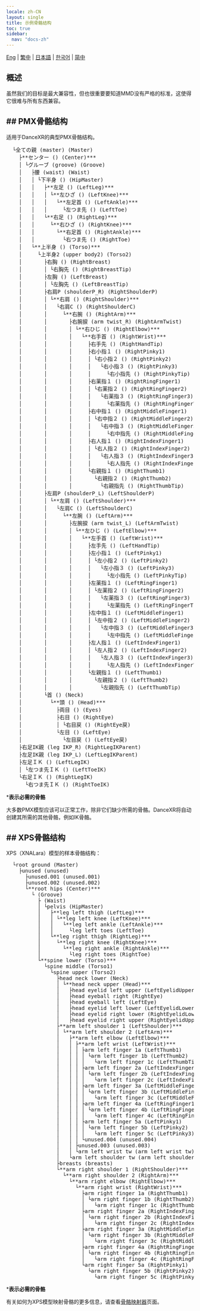 ```yaml
---
locale: zh-CN
layout: single
title: 示例骨骼结构
toc: true
sidebar:
  nav: "docs-zh"
---
```

[Eng](/dancexr/features/bones) | [繁中](/tw/dancexr/features/bones) | [日本語](/jp/dancexr/features/bones) | [한국어](/kr/dancexr/features/bones) | [简中](/zh/dancexr/features/bones)

## 概述

虽然我们的目标是最大兼容性，但也很重要要知道MMD没有严格的标准，这使得它很难与所有东西兼容。
## ## PMX骨骼结构
适用于DanceXR的典型PMX骨骼结构。

<pre>
  └全ての親 (master) (Master)
    ├**センター () (Center)***
    │ └グルーブ (groove) (Groove)
    │   ├腰 (waist) (Waist)
    │   │ └下半身 () (HipMaster)
    │   │   ├**左足 () (LeftLeg)***
    │   │   │ └**左ひざ () (LeftKnee)***
    │   │   │   └**左足首 () (LeftAnkle)***
    │   │   │     └左つま先 () (LeftToe)
    │   │   └**右足 () (RightLeg)***
    │   │     └**右ひざ () (RightKnee)***
    │   │       └**右足首 () (RightAnkle)***
    │   │         └右つま先 () (RightToe)
    │   └**上半身 () (Torso)***
    │     └上半身2 (upper body2) (Torso2)
    │       ├右胸 () (RightBreast)
    │       │ └右胸先 () (RightBreastTip)
    │       ├左胸 () (LeftBreast)
    │       │ └左胸先 () (LeftBreastTip)
    │       ├右肩P (shoulderP_R) (RightShoulderP)
    │       │ └**右肩 () (RightShoulder)***
    │       │   └右肩C () (RightShoulderC)
    │       │     └**右腕 () (RightArm)***
    │       │       ├右腕捩 (arm twist_R) (RightArmTwist)
    │       │       │ └**右ひじ () (RightElbow)***
    │       │       │   └**右手首 () (RightWrist)***
    │       │       │     ├右手先 () (RightHandTip)
    │       │       │     ├右小指１ () (RightPinky1)
    │       │       │     │ └右小指２ () (RightPinky2)
    │       │       │     │   └右小指３ () (RightPinky3)
    │       │       │     │     └右小指先 () (RightPinkyTip)
    │       │       │     ├右薬指１ () (RightRingFinger1)
    │       │       │     │ └右薬指２ () (RightRingFinger2)
    │       │       │     │   └右薬指３ () (RightRingFinger3)
    │       │       │     │     └右薬指先 () (RightRingFingerTip)
    │       │       │     ├右中指１ () (RightMiddleFinger1)
    │       │       │     │ └右中指２ () (RightMiddleFinger2)
    │       │       │     │   └右中指３ () (RightMiddleFinger3)
    │       │       │     │     └右中指先 () (RightMiddleFingerTip)
    │       │       │     ├右人指１ () (RightIndexFinger1)
    │       │       │     │ └右人指２ () (RightIndexFinger2)
    │       │       │     │   └右人指３ () (RightIndexFinger3)
    │       │       │     │     └右人指先 () (RightIndexFingerTip)
    │       │       │     └右親指１ () (RightThumb1)
    │       │       │       └右親指２ () (RightThumb2)
    │       │       │         └右親指先 () (RightThumbTip)
    │       ├左肩P (shoulderP_L) (LeftShoulderP)
    │       │ └**左肩 () (LeftShoulder)***
    │       │   └左肩C () (LeftShoulderC)
    │       │     └**左腕 () (LeftArm)***
    │       │       ├左腕捩 (arm twist_L) (LeftArmTwist)
    │       │       │ └**左ひじ () (LeftElbow)***
    │       │       │   └**左手首 () (LeftWrist)***
    │       │       │     ├左手先 () (LeftHandTip)
    │       │       │     ├左小指１ () (LeftPinky1)
    │       │       │     │ └左小指２ () (LeftPinky2)
    │       │       │     │   └左小指３ () (LeftPinky3)
    │       │       │     │     └左小指先 () (LeftPinkyTip)
    │       │       │     ├左薬指１ () (LeftRingFinger1)
    │       │       │     │ └左薬指２ () (LeftRingFinger2)
    │       │       │     │   └左薬指３ () (LeftRingFinger3)
    │       │       │     │     └左薬指先 () (LeftRingFingerTip)
    │       │       │     ├左中指１ () (LeftMiddleFinger1)
    │       │       │     │ └左中指２ () (LeftMiddleFinger2)
    │       │       │     │   └左中指３ () (LeftMiddleFinger3)
    │       │       │     │     └左中指先 () (LeftMiddleFingerTip)
    │       │       │     ├左人指１ () (LeftIndexFinger1)
    │       │       │     │ └左人指２ () (LeftIndexFinger2)
    │       │       │     │   └左人指３ () (LeftIndexFinger3)
    │       │       │     │     └左人指先 () (LeftIndexFingerTip)
    │       │       │     └左親指１ () (LeftThumb1)
    │       │       │       └左親指２ () (LeftThumb2)
    │       │       │         └左親指先 () (LeftThumbTip)
    │       └首 () (Neck)
    │         └**頭 () (Head)***
    │           ├両目 () (Eyes)
    │           ├右目 () (RightEye)
    │           │ └右目戻 () (RightEye戻)
    │           └左目 () (LeftEye)
    │             └左目戻 () (LeftEye戻)
    ├右足IK親 (leg IKP_R) (RightLegIKParent)
    ├左足IK親 (leg IKP_L) (LeftLegIKParent)
    ├左足ＩＫ () (LeftLegIK)
    │ └左つま先ＩＫ () (LeftToeIK)
    └右足ＩＫ () (RightLegIK)
      └右つま先ＩＫ () (RightToeIK)
</pre>
***表示必需的骨骼**

大多数PMX模型应该可以正常工作，除非它们缺少所需的骨骼。DanceXR将自动创建其所需的其他骨骼，例如IK骨骼。
## ## XPS骨骼结构
XPS（XNALara）模型的样本骨骼结构：
<pre>
  └root ground (Master)
    ├unused (unused)
      ├unused.001 (unused.001)
      ├unused.002 (unused.002)
      └**root hips (Center)***
        └ (Groove)
          ├ (Waist)
          │ └pelvis (HipMaster)
          │   ├**leg left thigh (LeftLeg)***
          │   │ └**leg left knee (LeftKnee)***
          │   │   └**leg left ankle (LeftAnkle)***
          │   │     └leg left toes (LeftToe)
          │   └**leg right thigh (RightLeg)***
          │     └**leg right knee (RightKnee)***
          │       └**leg right ankle (RightAnkle)***
          │         └leg right toes (RightToe)
          └**spine lower (Torso)***
            └spine middle (Torso1)
              └spine upper (Torso2)
                ├head neck lower (Neck)
                │ └**head neck upper (Head)***
                │   ├head eyelid left upper (LeftEyelidUpper)
                │   ├head eyeball right (RightEye)
                │   ├head eyeball left (LeftEye)
                │   ├head eyelid left lower (LeftEyelidLower)
                │   ├head eyelid right lower (RightEyelidLower)
                │   ├head eyelid right upper (RightEyelidUpper)
                ├**arm left shoulder 1 (LeftShoulder)***
                │ └**arm left shoulder 2 (LeftArm)***
                │   ├**arm left elbow (LeftElbow)***
                │   │ ├**arm left wrist (LeftWrist)***
                │   │ │ ├arm left finger 1a (LeftThumb1)
                │   │ │ │ └arm left finger 1b (LeftThumb2)
                │   │ │ │   └arm left finger 1c (LeftThumbTip)
                │   │ │ ├arm left finger 2a (LeftIndexFinger1)
                │   │ │ │ └arm left finger 2b (LeftIndexFinger2)
                │   │ │ │   └arm left finger 2c (LeftIndexFinger3)
                │   │ │ ├arm left finger 3a (LeftMiddleFinger1)
                │   │ │ │ └arm left finger 3b (LeftMiddleFinger2)
                │   │ │ │   └arm left finger 3c (LeftMiddleFinger3)
                │   │ │ ├arm left finger 4a (LeftRingFinger1)
                │   │ │ │ └arm left finger 4b (LeftRingFinger2)
                │   │ │ │   └arm left finger 4c (LeftRingFinger3)
                │   │ │ ├arm left finger 5a (LeftPinky1)
                │   │ │ │ └arm left finger 5b (LeftPinky2)
                │   │ │ │   └arm left finger 5c (LeftPinky3)
                │   │ │ └unused.004 (unused.004)
                │   │ ├unused.003 (unused.003)
                │   │ └arm left wrist tw (arm left wrist tw)
                │   └arm left shoulder tw (arm left shoulder tw)
                ├breasts (breasts)
                └**arm right shoulder 1 (RightShoulder)***
                  └**arm right shoulder 2 (RightArm)***
                    └**arm right elbow (RightElbow)***
                      └**arm right wrist (RightWrist)***
                        ├arm right finger 1a (RightThumb1)
                        │ └arm right finger 1b (RightThumb2)
                        │   └arm right finger 1c (RightThumbTip)
                        ├arm right finger 2a (RightIndexFinger1)
                        │ └arm right finger 2b (RightIndexFinger2)
                        │   └arm right finger 2c (RightIndexFinger3)
                        ├arm right finger 3a (RightMiddleFinger1)
                        │ └arm right finger 3b (RightMiddleFinger2)
                        │   └arm right finger 3c (RightMiddleFinger3)
                        ├arm right finger 4a (RightRingFinger1)
                        │ └arm right finger 4b (RightRingFinger2)
                        │   └arm right finger 4c (RightRingFinger3)
                        └arm right finger 5a (RightPinky1)
                          └arm right finger 5b (RightPinky2)
                            └arm right finger 5c (RightPinky3)
</pre>
***表示必需的骨骼**

有关如何为XPS模型映射骨骼的更多信息，请查看[骨骼映射器](bone_mapper)页面。